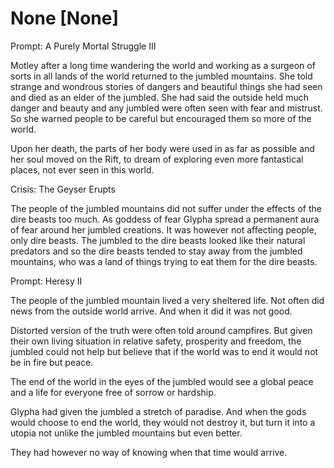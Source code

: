 # None [None]
Prompt: A Purely Mortal Struggle III

Motley after a long time wandering the world and working as a surgeon of sorts in all lands of the world returned to the jumbled mountains. She told strange and wondrous stories of dangers and beautiful things she had seen and died as an elder of the jumbled. She had said the outside held much danger and beauty and any jumbled were often seen with fear and mistrust. So she warned people to be careful but encouraged them so more of the world.

Upon her death, the parts of her body were used in as far as possible and her soul moved on the Rift, to dream of exploring even more fantastical places, not ever seen in this world.

Crisis: The Geyser Erupts

The people of the jumbled mountains did not suffer under the effects of the dire beasts too much. As goddess of fear Glypha spread a permanent aura of fear around her jumbled creations. It was however not affecting people, only dire beasts. The jumbled to the dire beasts looked like their natural predators and so the dire beasts tended to stay away from the jumbled mountains, who was a land of things trying to eat them for the dire beasts.

Prompt: Heresy II

The people of the jumbled mountain lived a very sheltered life. Not often did news from the outside world arrive. And when it did it was not good.

Distorted version of the truth were often told around campfires. But given their own living situation in relative safety, prosperity and freedom, the jumbled could not help but believe that if the world was to end it would not be in fire but peace.

The end of the world in the eyes of the jumbled would see a global peace and a life for everyone free of sorrow or hardship. 

Glypha had given the jumbled a stretch of paradise. And when the gods would choose to end the world, they would not destroy it, but turn it into a utopia not unlike the jumbled mountains but even better.

They had however no way of knowing when that time would arrive.

